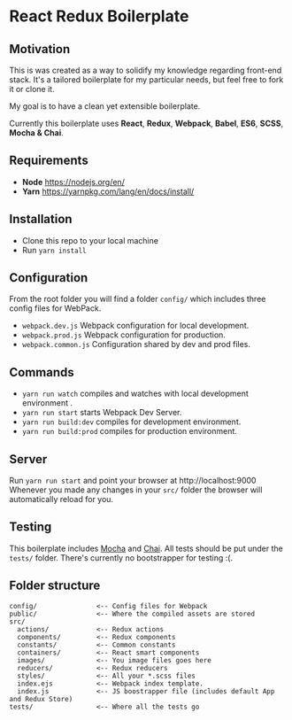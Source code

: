 # React Redux Boilerplate

## Motivation
This is was created as a way to solidify my knowledge regarding front-end stack. It's a tailored boilerplate for my particular needs, but feel free to fork it or clone it.

My goal is to have a clean yet extensible boilerplate.

Currently this boilerplate uses **React**, **Redux**, **Webpack**, **Babel**, **ES6**,
**SCSS**, **Mocha & Chai**.

## Requirements

* **Node** https://nodejs.org/en/
* **Yarn** https://yarnpkg.com/lang/en/docs/install/

## Installation

* Clone this repo to your local machine
* Run `yarn install`

## Configuration

From the root folder you will find a folder `config/` which includes three config files for WebPack.

* `webpack.dev.js` Webpack configuration for local development.
* `webpack.prod.js` Webpack configuration for production.
* `webpack.common.js` Configuration shared by dev and prod files.

## Commands

* `yarn run watch` compiles and watches with local development environment .
* `yarn run start` starts Webpack Dev Server.
* `yarn run build:dev` compiles for development environment.
* `yarn run build:prod` compiles for production environment.

## Server

Run `yarn run start` and point your browser at http://localhost:9000 
Whenever you made any changes in your `src/` folder the browser will automatically reload for you.


## Testing

This boilerplate includes [Mocha](https://mochajs.org/) and [Chai](https://chaijs.com/).
All tests should be put under the `tests/` folder. There's currently no bootstrapper for testing :(.

## Folder structure

```
config/               <-- Config files for Webpack
public/               <-- Where the compiled assets are stored
src/                  
  actions/            <-- Redux actions
  components/         <-- Redux components
  constants/          <-- Common constants
  containers/         <-- React smart components
  images/             <-- You image files goes here
  reducers/           <-- Redux reducers
  styles/             <-- All your *.scss files
  index.ejs           <-- Webpack index template. 
  index.js            <-- JS boostrapper file (includes default App and Redux Store)
tests/                <-- Where all the tests go
```

